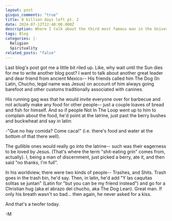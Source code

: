 ```yaml
---
layout: post
gisqus_comments: "true"
title: 8 billion days left pt. 2
date: 2024-07-12T12:48:00.000Z
description: Where I talk about the third most famous man in the Universe
tags: Blog
categories: |-
  Religion
  Spirituality
related_posts: "false"
---
```

Last blog's post got me a little bit riled up.
Like, why wait until the Sun dies for me to write another blog post?
I want to talk about another great leader and dear friend from ancient Mexico--
His friends called him The Dog (In Latin, Chucho, legal name was Jesus) on account of him always going barefoot and other customs traditionally associated with canines.

His running gag was that he would invite everyone over for barbecue and not actually make any food for other people-- just a couple loaves of bread and fish for himself. And so if people Not In The Loop went up to him to complain about the food, he'd point at the latrine, just past the berry bushes and buckwheat and say in latin:

-"Que no hay comida? Come caca!" (i.e. there's food and water at the bottom of that there well).

The gullible ones would really go into the latrine-- such was their eagerness to be loved by Jesus. (That's where the term "shit-eating grin" comes from, actually).
I, being a man of discernment, just picked a berry, ate it, and then said "no thanks, I'm full".

In his worldview, there were two kinds of people-- Trashes, and Shits. Trash goes in the trash bin, he'd say. 
Then, in latin, he'd add "Y las caquitas solitas se juntan" (Latin for "but you can be my friend instead") and go for a Christian hug (aka el abrazo del chucho, aka The Dog Lean).
Great man. If only his breath wasn't so bad... then again, he never asked for a kiss.

And that's a twofer today.


-M
